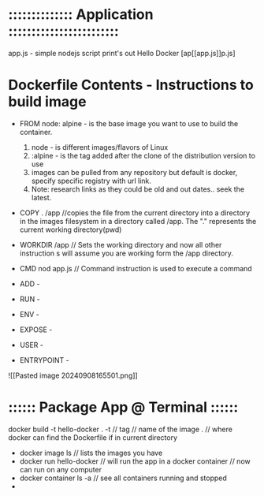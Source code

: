 # :::::::::::::: Application ::::::::::::::::::::::::
app.js - simple nodejs script print's out Hello Docker
[ap[[app.js]]p.js]

# Dockerfile Contents - Instructions to build image

* FROM node: alpine  - is the base image you want to use to build the container.
	1. node - is different images/flavors of Linux
	2. :alpine - is the tag added after the clone of the distribution version to use
	3. images can be pulled from any repository but default is docker, specify specific registry with url link.
	4. Note: research links as they could be old and out dates.. seek the latest.

* COPY . /app  //copies the file from the current directory into a directory in the images filesystem in a directory called /app. The "." represents the current working directory(pwd)

* WORKDIR /app // Sets the working directory and now all other instruction s will assume you are working form the /app directory.
 
* CMD nod app.js  // Command instruction is used to execute a command
* ADD - 
* RUN - 
* ENV - 
* EXPOSE - 
* USER -
* ENTRYPOINT - 

![[Pasted image 20240908165501.png]]

# :::::: Package App @ Terminal ::::::

docker build -t hello-docker .
 -t  // tag
 <hello-docker> // name of the image
 . // where docker can find the Dockerfile if in current directory

* docker image ls // lists the images you have
* docker run hello-docker // will run the app in a docker container // now can run on any computer
* docker container ls -a // see all containers running and stopped
* 